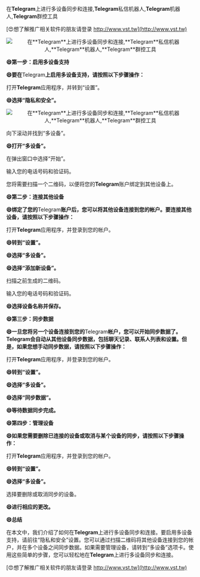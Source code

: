 在**Telegram**上进行多设备同步和连接,**Telegram**私信机器人,**Telegram**机器人,**Telegram**群控工具

[😍想了解推广相关软件的朋友请登录 http://www.vst.tw](http://www.vst.tw)

 <center><img src="https://vst.tw/MP4/tuiguang/png/4.png" alt="在**Telegram**上进行多设备同步和连接,**Telegram**私信机器人,**Telegram**机器人,**Telegram**群控工具"></center>

**😄第一步：启用多设备支持**

**😄要在**Telegram**上启用多设备支持，请按照以下步骤操作：**

打开**Telegram**应用程序，并转到“设置”。

**😄选择“隐私和安全”。**

 <center><img src="https://vst.tw/MP4/tuiguang/png/8.png" alt="在**Telegram**上进行多设备同步和连接,**Telegram**私信机器人,**Telegram**机器人,**Telegram**群控工具"></center>

向下滚动并找到“多设备”。

**😄打开“多设备”。**

在弹出窗口中选择“开始”。

输入您的电话号码和验证码。

您将需要扫描一个二维码，以便将您的**Telegram**账户绑定到其他设备上。

**😄第二步：连接其他设备**

**😄绑定了您的**Telegram**账户后，您可以将其他设备连接到您的帐户。要连接其他设备，请按照以下步骤操作：**

打开**Telegram**应用程序，并登录到您的帐户。

**😄转到“设置”。**

**😄选择“多设备”。**

**😄选择“添加新设备”。**

扫描之前生成的二维码。

输入您的电话号码和验证码。

**😄选择设备名称并保存。**

**😄第三步：同步数据**

**😄一旦您将另一个设备连接到您的**Telegram**帐户，您可以开始同步数据了。**Telegram**会自动从其他设备同步数据，包括聊天记录、联系人列表和设置。但是，如果您想手动同步数据，请按照以下步骤操作：**

打开**Telegram**应用程序，并登录到您的帐户。

**😄转到“设置”。**

**😄选择“多设备”。**

**😄选择“同步数据”。**

**😄等待数据同步完成。**

**😄第四步：管理设备**

**😄如果您需要删除已连接的设备或取消与某个设备的同步，请按照以下步骤操作：**

打开**Telegram**应用程序，并登录到您的帐户。

**😄转到“设置”。**

**😄选择“多设备”。**

选择要删除或取消同步的设备。

**😄进行相应的更改。**

**😄总结**

在本文中，我们介绍了如何在**Telegram**上进行多设备同步和连接。要启用多设备支持，请前往“隐私和安全”设置。您可以通过扫描二维码将其他设备连接到您的帐户，并在多个设备之间同步数据。如果需要管理设备，请转到“多设备”选项卡。使用这些简单的步骤，您可以轻松地在**Telegram**上进行多设备同步和连接。

[😍想了解推广相关软件的朋友请登录 http://www.vst.tw](http://www.vst.tw)




